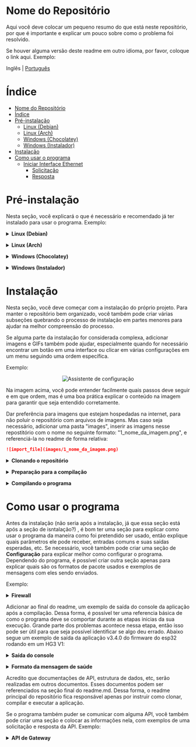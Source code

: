 # Nome do Repositório

Aqui você deve colocar um pequeno resumo do que está neste repositório, por que é importante e explicar um pouco sobre como o problema foi resolvido.

Se houver alguma versão deste readme em outro idioma, por favor, coloque o link aqui. Exemplo:

Inglês | [Português](README-pt.md)

# Índice

- [Nome do Repositório](#nome-do-repositório)
- [Índice](#índice)
- [Pré-instalação](#pré-instalação)
  - [Linux (Debian)](#linux-debian)
  - [Linux (Arch)](#linux-arch)
  - [Windows (Chocolatey)](#windows-chocolatey)
  - [Windows (Instalador)](#windows-instalador)
- [Instalação](#instalação)
- [Como usar o programa](#como-usar-o-programa)
  - [Iniciar Interface Ethernet](#iniciar-interface-ethernet)
    - [Solicitação](#solicitação)
    - [Resposta](#resposta)

# Pré-instalação

Nesta seção, você explicará o que é necessário e recomendado já ter instalado para usar o programa.
Exemplo:

<details><summary><b>Linux (Debian)</b></summary>

## Linux (Debian)

1. Instale o pacote python3:

    ```bash
    sudo apt install python3
    ```

</details><p>

<details><summary><b>Linux (Arch)</b></summary>

## Linux (Arch)

1. Instale o pacote python:

    ```bash
    sudo pacman -S python
    ```

</details><p>

<details><summary><b>Windows (Chocolatey)</b></summary>

## Windows (Chocolatey)

1. Instale o pacote python:

    ```shell
    choco install python
    ```

</details><p>


<details><summary><b>Windows (Instalador)</b></summary>

## Windows (Instalador)

1. Instale o python usando o instalador:

   Para instalar o python, você precisará executar o instalador localizado no [site oficial do python](https://www.python.org/downloads/)

</details><p>

# Instalação

Nesta seção, você deve começar com a instalação do próprio projeto. Para manter o repositório bem organizado, você também pode criar várias subseções quebrando o processo de instalação em partes menores para ajudar na
melhor compreensão do processo.

Se alguma parte da instalação for considerada complexa, adicionar imagens e GIFs também pode ajudar, especialmente quando for necessário encontrar um botão em uma interface ou clicar em várias configurações em um menu seguindo uma ordem específica.

Exemplo:

<center>
 <img src="https://raw.githubusercontent.com/espressif/vscode-esp-idf-extension/master/media/tutorials/setup/install-extension.png" alt="Assistente de configuração">
</center>

Na imagem acima, você pode entender facilmente quais passos deve seguir e em que ordem, mas é uma boa prática explicar o conteúdo na imagem para garantir que seja entendido corretamente.

Dar preferência para imagens que estejam hospedadas na internet, para não poluir o repositório com arquivos de imagens. Mas caso seja necessário, adicionar uma pasta "images", inserir as imagens nesse repostitório com o nome no seguinte formato: "1_nome_da_imagem.png", e referenciá-la no readme de forma relativa: 

```markdown
![import_file](images/1_nome_da_imagem.png)
```

<details><summary><b>Clonando o repositório</b></summary>


Primeiro, é necessário clonar o repositório, o que pode ser feito pelo seguinte comando:

```bash
git clone (URL do repositório)
```

</details><p>

<details><summary><b>Preparação para a compilação</b></summary>

Pode ser necessário realizar alguns comandos antes da compilação do repositório, ou mesmo algum ajuste nas configurações do projeto. Em repositórios que usam node.js por exemplo, pode ser necessário o comando `npm install` ou `yarn install`. Em projetos que usam cmake pode ser necessário criar o diretório de build antes da compilação conforme exemplo abaixo. Assim nessa seção devem ser descritos esses procedimentos. Abaixo temos um exemplo demonstrando como preparar o ambiente para realizar a compilação de uma aplicação feita em ANSI C com cmake:

Agora, antes de executar o CMAKE, é necessário criar uma pasta chamada build e depois mudar para essa pasta. Isso pode ser feito usando o seguinte comando:

```bash
mkdir build && cd build
```

</details><p>

<details><summary><b>Compilando o programa</b></summary>

```bash
cmake ..
```

Em algumas partes da instalação, onde erros comuns podem ocorrer, é recomendável usar um aviso explicando como as coisas podem dar errado e erros comuns que podem ser cometidos. Exemplo:

> **Aviso:** Tenha cuidado para não executar o MAKEFILE como superusuário, isso pode danificar seu sistema operacional.

Outra recomendação é colocar uma tabela simples de compilação com os parâmetros que você pode usar para compilar o programa, por exemplo:

| Comando    | Função                                                                      |
|------------|-------------------------------------------------------------------------------|
| make clean | Exclui os arquivos criados pela última compilação na pasta build          |
| make       | Compila o programa com o compilador g++, o resultado está na pasta build |
| make run   | Compila e depois executa o programa na pasta build                    |

</details><p>

# Como usar o programa

Antes da instalação (não seria após a instalação, já que essa seção está após a seção de isntalação?) , é bom ter uma seção para explicar como usar o programa da maneira como foi pretendido ser usado, então explique quais parâmetros ele pode receber, entradas comuns e suas saídas esperadas, etc. Se necessário, você também pode criar uma seção de **Configuração** para explicar melhor como configurar o programa. Dependendo do programa, é possível criar outra seção apenas para explicar quais são os formatos de pacote usados e exemplos de mensagens com eles sendo enviados.

Exemplo:

<details><summary><b>Firewall</b></summary>


1. Firewall

    + Ativar Firewall?
        - Isso ajuda a proteger seu Mac contra ataques pela internet.
    + Ativar log?
        - Se HOUVER uma infecção, os logs são úteis para determinar a origem.
    + Ativar modo stealth?
        - Seu Mac não responderá a solicitações de ping ICMP ou tentativas de conexão de redes TCP e UDP fechadas.

    2. Proteção Geral do Sistema

        + Habilitar Gatekeeper?
            - Defenda-se contra malware, forçando a assinatura de código e verificando aplicativos baixados antes de permitir que eles sejam executados.
        + Prevenir o whitelisting automático de software?
            - Tanto o software integrado quanto o baixado precisarão de aprovação do usuário para whitelisting.
        + Desativar o Captive Portal Assistant e forçar o login através do navegador em redes não confiáveis?
            - O Captive Portal Assistant poderia ser acionado e direcioná-lo para um site malicioso SEM qualquer interação do usuário.

</details><p>

Adicionar ao final do readme, um exemplo de saída do console da aplicação após a compilação. Dessa forma, é possível ter uma referencia básica de como o programa deve se comportar durante as etapas inicias da sua execução. Grande parte dos problemas acontece nessa etapa, então isso pode ser útil para que seja possível identificar se algo deu errado. Abaixo segue um exemplo de saída da aplicação v3.4.0 do firmware do esp32 rodando em um HG3 V1:

<details><summary><b>Saída do console</b></summary>

```plain-text
rst:0x1 (POWERON_RESET),boot:0x12 (SPI_FAST_FLASH_BOOT)
configsip: 0, SPIWP:0xee
clk_drv:0x00,q_drv:0x00,d_drv:0x00,cs0_drv:0x00,hd_drv:0x00,wp_drv:0x00
mode:DIO, clock div:2
load:0x3fff0030,len:1448
load:0x40078000,len:15548
ho 0 tail 12 room 4
load:0x40080400,len:4
0x40080400: _init at ??:?

load:0x40080404,len:3404
entry 0x40080614
I (586) cpu_start: Multicore app
I (595) cpu_start: Pro cpu start user code
I (595) cpu_start: cpu freq: 240000000 Hz
I (595) cpu_start: Application information:
I (598) cpu_start: App version:      v3.3.3-alpha.1-18-ga5895a91-dir
I (605) cpu_start: Compile time:     May  6 2024 10:44:14
I (611) cpu_start: ELF file SHA256:  6501359e6c327f1a...
I (617) cpu_start: ESP-IDF:          v5.2.1-dirty
I (622) cpu_start: Min chip rev:     v0.0
I (627) cpu_start: Max chip rev:     v3.99 
I (632) cpu_start: Chip rev:         v1.0
I (637) heap_init: Initializing. RAM available for dynamic allocation:
I (644) heap_init: At 3FFAE6E0 len 0000F480 (61 KiB): DRAM
I (650) heap_init: At 3FFCD098 len 00012F68 (75 KiB): DRAM
I (656) heap_init: At 3FFE0440 len 00003AE0 (14 KiB): D/IRAM
I (662) heap_init: At 3FFE4350 len 0001BCB0 (111 KiB): D/IRAM
I (669) heap_init: At 40099388 len 00006C78 (27 KiB): IRAM
I (676) spi_flash: detected chip: generic
I (679) spi_flash: flash io: dio
I (684) coexist: coex firmware version: 77cd7f8
I (00:00:00.095) main_task: Started on CPU0
I (00:00:00.106) main_task: Calling app_main()
I (00:00:00.106) main: GTW Version: 3.4.0
I (00:00:00.109) main: GTW Hardware: HG3 V1
I (00:00:00.114) main: GTW Environment: prod
I (00:00:00.119) main: Heap: 242428
I (00:00:00.125) hg_app: Gateway Application Start
I (00:00:00.138) hg_flash: nvs initialized
I (00:00:00.139) gpio: GPIO[12]| InputEn: 1| OutputEn: 1| OpenDrain: 0| Pullup: 0| Pulldown: 0| Intr:0
I (00:00:00.143) gpio: GPIO[14]| InputEn: 1| OutputEn: 1| OpenDrain: 0| Pullup: 0| Pulldown: 0| Intr:0 
I (00:00:00.154) gpio: GPIO[35]| InputEn: 1| OutputEn: 0| OpenDrain: 0| Pullup: 0| Pulldown: 0| Intr:3
I (00:00:00.164) gpio: GPIO[4]| InputEn: 0| OutputEn: 1| OpenDrain: 0| Pullup: 0| Pulldown: 0| Intr:0
I (1797) wifi:wifi driver task: 3ffba5e4, prio:23, stack:6656, core=0
I (1797) wifi:wifi firmware version: a9f5b59
I (1797) wifi:wifi certification version: v7.0
I (1797) wifi:config NVS flash: enabled
I (1807) wifi:config nano formating: disabled
I (1807) wifi:Init data frame dynamic rx buffer num: 32
I (1807) wifi:Init static rx mgmt buffer num: 5
I (1817) wifi:Init management short buffer num: 32
I (1817) wifi:Init dynamic tx buffer num: 32
I (1827) wifi:Init static rx buffer size: 1600
I (1827) wifi:Init static rx buffer num: 10
I (1837) wifi:Init dynamic rx buffer num: 32
I (00:00:01.220) wifi_init: rx ba win: 6
I (00:00:01.224) wifi_init: tcpip mbox: 32
I (00:00:01.228) wifi_init: udp mbox: 6
I (00:00:01.233) wifi_init: tcp mbox: 6
I (00:00:01.237) wifi_init: tcp tx win: 5744
I (00:00:01.242) wifi_init: tcp rx win: 5744
I (00:00:01.247) wifi_init: tcp mss: 1440
I (00:00:01.252) wifi_init: WiFi IRAM OP enabled
I (00:00:01.257) wifi_init: WiFi RX IRAM OP enabled
I (1887) wifi:Set ps type: 0, coexist: 0

I (00:00:01.268) uart: queue free spaces: 20
I (00:00:01.273) gpio: GPIO[17]| InputEn: 0| OutputEn: 1| OpenDrain: 0| Pullup: 0| Pulldown: 0| Intr:0 
I (00:00:01.282) uart: queue free spaces: 20
         (00:00:01.561) uart: queue free spaces: 20
I (00:00:01.562) hdr_bsc: BSC Exp/Recv Code date: 250923 / 250923
I (00:00:01.566) hg_http_server: Server Started on port 80
I (00:00:01.574) hg_settings: hg settings is corrupted. mac 
I (00:00:01.744) phy_init: phy_version 4791,2c4672b,Dec 20 2023,16:06:06
I (2427) wifi:mode : sta (78:21:84:66:5c:c0) + softAP (78:21:84:66:5c:c1)
I (2427) wifi:enable tsf
I (2437) wifi:Total power save buffer number: 16
I (2437) wifi:Init max length of beacon: 752/752
I (2437) wifi:Init max length of beacon: 752/752
I (00:00:01.829) hg_app: WIFI_EVENT_STA_START
I (00:00:01.833) esp_netif_lwip: DHCP server started on interface WIFI_AP_DEF with IP: 192.168.4.1
I (00:00:01.840) hg_app: WIFI_EVENT_AP_START
I (00:00:01.865) ksz80xx: auto detected phy KSZ8051/81/91
I (00:00:01.867) esp_eth.netif.netif_glue: 78:21:84:66:5c:c3
I (00:00:01.868) esp_eth.netif.netif_glue: ethernet attached to netif
I (00:00:05.866) hg_app: Ethernet Started
I (00:00:05.867) main_task: Returned from app_main()
I (00:00:07.867) hg_app: HG_APP_MSG_ID_RESET_TASK_WDT
I (00:00:09.867) hg_app: HG_APP_MSG_ID_RESET_TASK_WDT
I (00:00:11.867) hg_app: HG_APP_MSG_ID_RESET_TASK_WDT
I (00:00:13.867) hg_app: HG_APP_MSG_ID_RESET_TASK_WDT
```

</details><p>

<details><summary><b>Formato da mensagem de saúde</b></summary>

A cada dez segundos, o gateway envia uma mensagem de saúde para o broker. Através dessa mensagem, é possível monitorar certos aspectos da operação do dispositivo.

```c
{
  "t": time_t,                        ///< Carimbo de hora da mensagem
  "rssi": int8_t,                     ///< rssi WiFi
  "ssid": string,                     ///< ssid WiFi
  "ip": string,                       ///< IP do dispositivo
  "bsc": hdr_bsc_err_t,               ///< Código de erro do Scanner Ble
  "performance": float,               ///< Performance do dispositivo (Taxa de Pacotes Recebidos/Perdidos)
  "boot": uint16_t,                   ///< Contagem de inicialização após a última ligação
  "reason": esp_reset_reason_t,       ///< Último motivo de reinicialização
  "memory": uint16_t,                 ///< Heap de memória livre
  "lifetime": uint64_t                ///< Tempo de vida após a última ligação em minutos
}
```

O valor da chave "bsc" pode representar os seguintes erros:

```c
typedef enum hdr_bsc_err
{
    BSC_ERROR_NOERROR = 48,           ///< Sem erro
    BSC_ERROR_UNEXPECTED_CMD = 49,    ///< Comando inesperado recebido pelo nrf
    BSC_ERROR_UNKNOWN_CMD = 50,        ///< Comando desconhecido recebido pelo nrf
    BSC_ERROR_RQMBUSY = 51,           ///< RQM está ocupado
    BSC_ERROR_UARTCOMM = 52,          ///< Erro de comunicação UART
    BSC_ERROR_UARTUFIFO = 53,         ///< Overflow de FIFO UART
    BSC_ERROR_ADVLOST = 54,           ///< ADV está perdido
    BSC_ERROR_UNKNOWN_SEQ = 55,        ///< Sequência de dados desconhecida recebida pelo nrf
    BSC_ERROR_CNNT_TIMEOUT = 56,        ///< Timeout de conexão <OBSOLETO>
    BSC_ERROR_CNNT_OVERFLOW = 57,     ///< Overflow de conexão <OBSOLETO>
    BSC_ERROR_STARTUP = 58            ///< Erro no Início do Scanner Ble
} hdr_bsc_err_t;
```

O valor da chave "reason" pode representar os seguintes erros:

```c
typedef enum {
    ESP_RST_UNKNOWN,    ///< O motivo da reinicialização não pode ser determinado
    ESP_RST_POWERON,    ///< Reinicialização devido a evento de ligação
    ESP_RST_EXT,        ///< Reinicialização por um pino externo (não aplicável ao ESP32)
    ESP_RST_SW,         ///< Reinicialização de software via esp_restart
    ESP_RST_PANIC,      ///< Reinicialização de software devido a exceção/pancada
    ESP_RST_INT_WDT,    ///< Reinicialização (software ou hardware) devido ao watchdog de interrupção
    ESP_RST_TASK_WDT,   ///< Reinicialização devido a watchdog de tarefa
    ESP_RST_WDT,        ///< Reinicialização devido a outros watchdogs
    ESP_RST_DEEPSLEEP,  ///< Reinicialização após sair do modo de hibernação profunda
    ESP_RST_BROWNOUT,   ///< Reinicialização por brownout (software ou hardware)
    ESP_RST_SDIO,       ///< Reinicialização via SDIO
} esp_reset_reason_t;
```

Exemplo de mensagem:

```json
{
  "t": 1654689408,
  "rssi": -55,
  "ssid": "CABO CANAVERAL",
  "ip": "192.168.1.13",
  "bsc": 48,
  "performance": 99.16,
  "boot": 0,
  "reason": 1,
  "memory": 75272,
  "lifetime": 30
}
```

</details><p>

Acredito que documentações de API, estrutura de dados, etc, serão realizadas em outros documentos. Esses documentos podem ser referenciados na seção final do readme.md. Dessa forma, o readme principal do repositório fica responsável apenas por instruir como clonar, compilar e executar a aplicação.

Se o programa também puder se comunicar com alguma API, você também pode criar uma seção e colocar as informações nela, com exemplos de uma solicitação e resposta da API. Exemplo:

<details><summary><b>API de Gateway</b></summary>

É possível se comunicar com o dispositivo usando a API de Gateway que pode ser acessada por um cliente HTTP local ou um cliente MQTT conectado ao mesmo broker do dispositivo.

Para usar esta API no MQTT, publique solicitações para `B2D/$companyId/$mac/$deviceId` e inscreva-se em `C2B/$companyId/$mac/$deviceId/ackGtw` para receber respostas do dispositivo.

## Iniciar Interface Ethernet

### Solicitação

`POST /v1/hg/queue`

```json
{
    "id": 0,
    "timeout": 5000,
    "disabled": false,
    "ip": {
        "enabled": false,
        "ip": "",
        "netmask": "",
        "gw": "",
        "dns": ""
    }
}
```

### Resposta

`HTTP 200 OK`

```json
{
	"err": 0,
	"msg": "ESP_OK(0x0)"
}
```

</details><p>
